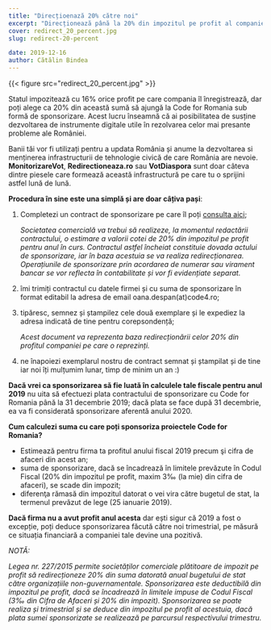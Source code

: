 ```yaml
---
title: "Direcțioenază 20% către noi"
excerpt: "Direcționează până la 20% din impozitul pe profit al companiei tale către Code for Romania"
cover: redirect_20_percent.jpg
slug: redirect-20-percent

date: 2019-12-16
author: Cătălin Bindea
---
```


{{< figure src="redirect_20_percent.jpg" >}}

Statul impozitează cu 16% orice profit pe care compania îl înregistrează, dar poți <span class="has-background-warning">alege ca 20% din această sumă să ajungă la Code for Romania sub formă de sponsorizare</span>. Acest lucru înseamnă că ai posibilitatea de susține dezvoltarea de instrumente digitale utile în rezolvarea celor mai presante probleme ale României. 

Banii tăi vor fi utilizați pentru a updata România și anume la <span class="has-background-warning">dezvoltarea si menținerea infrastructurii de tehnologie civică de care România are nevoie</span>. **MonitorizareVot**, **Redirectioneaza.ro** sau **VotDiaspora** sunt doar câteva dintre piesele care formează această infrastructură pe care tu o sprijini astfel lună de lună.

**Procedura în sine este una simplă și are doar câțiva pași**:

1. Completezi un contract de sponsorizare pe care îl poți [consulta aici](https://docs.google.com/document/d/e/2PACX-1vTJgAn5HG9yNcuTOJYBmzkN9c-eLmvauT8TQAfn9Yl9VXnEyzXSdlNof3bmsCksw_-cIKVUXgbceFaR/pub);

    _Societatea comercială va trebui să realizeze, la momentul redactării contractului, o estimare a valorii cotei de 20% din impozitul pe profit pentru anul în curs. Contractul astfel încheiat constituie dovada actului de sponsorizare, iar în baza acestuia se va realiza redirecționarea. Operațiunile de sponsorizare prin acordarea de numerar sau virament bancar se vor reflecta în contabilitate și vor fi evidențiate separat._

2. îmi trimiți contractul cu datele firmei și cu suma de sponsorizare în format editabil la adresa de email oana.despan(at)code4.ro;

3. tipăresc, semnez și ștampilez cele două exemplare și le expediez la adresa indicată de tine pentru corepsondență;

    _Acest document va reprezenta baza redirecționării celor 20% din profitul companiei pe care o reprezinți._

4. ne înapoiezi exemplarul nostru de contract semnat și ștampilat și de tine iar noi îți mulțumim lunar, timp de minim un an :)


**Dacă vrei ca sponsorizarea să fie luată în calculele tale fiscale pentru anul 2019** <span class="has-background-warning">nu uita să efectuezi plata contractului de sponsorizare cu Code for Romania până la 31 decembrie 2019</span>; dacă plata se face după 31 decembrie, ea va fi considerată sponsorizare aferentă anului 2020. 

**Cum calculezi suma cu care poți sponsoriza proiectele Code for Romania?**

* Estimează pentru firma ta profitul anului fiscal 2019 precum şi cifra de afaceri din acest an;
* suma de sponsorizare, dacă se încadrează în limitele prevăzute în Codul Fiscal (20% din impozitul pe profit, maxim 3‰ (la mie) din cifra de afaceri), se scade din impozit;
* diferenţa rămasă din impozitul datorat o vei vira către bugetul de stat, la termenul prevăzut de lege (25 ianuarie 2019).

<span class="has-background-warning">**Dacă firma nu a avut profit anul acesta**</span> dar ești sigur că 2019 a fost o excepție, poți deduce sponsorizarea făcută către noi trimestrial, pe măsură ce situația financiară a companiei tale devine una pozitivă.

_NOTĂ:_

_Legea nr. 227/2015 permite societăților comerciale plătitoare de impozit pe profit să redirecționeze 20% din suma datorată anual bugetului de stat către organizațiile non-guvernamentale. Sponsorizarea este deductibilă din impozitul pe profit, dacă se încadrează în limitele impuse de Codul Fiscal (3‰ din Cifra de Afaceri și 20% din impozit). Sponsorizarea se poate realiza și trimestrial și se deduce din impozitul pe profit al acestuia, dacă plata sumei sponsorizate se realizează pe parcursul respectivului trimestru._
